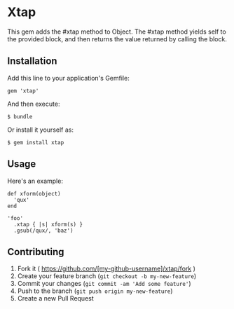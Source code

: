 # Xtap

This gem adds the #xtap method to Object. The #xtap method yields self to the
provided block, and then returns the value returned by calling the block.

## Installation

Add this line to your application's Gemfile:

    gem 'xtap'

And then execute:

    $ bundle

Or install it yourself as:

    $ gem install xtap

## Usage

Here's an example:

    def xform(object)
      'qux'
    end

    'foo'
      .xtap { |s| xform(s) }
      .gsub(/qux/, 'baz')

## Contributing

1. Fork it ( https://github.com/[my-github-username]/xtap/fork )
2. Create your feature branch (`git checkout -b my-new-feature`)
3. Commit your changes (`git commit -am 'Add some feature'`)
4. Push to the branch (`git push origin my-new-feature`)
5. Create a new Pull Request
